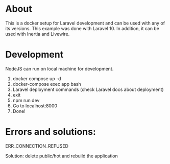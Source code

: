 # About

This is a docker setup for Laravel development and can be used with any of its versions. This example was done with Laravel 10. In addition, it can be used with Inertia and Livewire.

# Development

NodeJS can run on local machine for development.

1. docker compose up -d
2. docker-compose exec app bash
3. Laravel deployment commands (check Laravel docs about deployment)
4. exit 
5. npm run dev
6. Go to localhost:8000
7. Done!

# Errors and solutions:

<p>ERR_CONNECTION_REFUSED</p>
<p>Solution: delete public/hot and rebuild the application</p>






